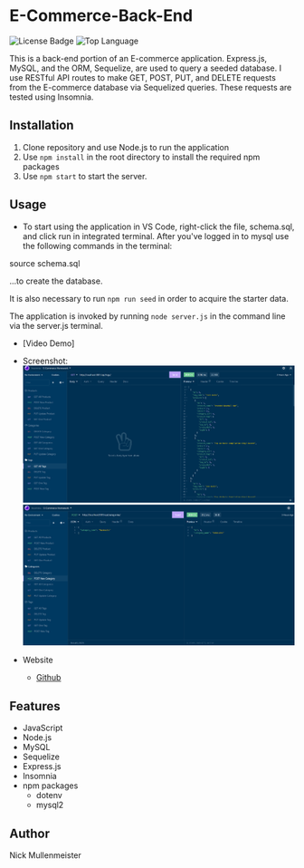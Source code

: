 # E-Commerce-Back-End
![License Badge](https://img.shields.io/github/license/Mully7773/E-Commerce-Back-End) ![Top Language](https://img.shields.io/github/languages/top/Mully7773/Employee-Tracker)


This is a back-end portion of an E-commerce application. Express.js, MySQL, and the ORM, Sequelize, are used to query a seeded database. I use RESTful API routes to make GET, POST, PUT, and DELETE requests from the E-commerce database via Sequelized queries. These requests are tested using Insomnia.

## Installation

1. Clone repository and use Node.js to run the application
2. Use `npm install` in the root directory to install the required npm packages
3. Use `npm start` to start the server.

## Usage

* To start using the application in VS Code, right-click the file, schema.sql, and click run in integrated terminal. After you've logged in to mysql use the following commands in the terminal:

source schema.sql


...to create the database.

It is also necessary to run `npm run seed` in order to acquire the starter data.

The application is invoked by running `node server.js` in the command line via the server.js terminal.

* [Video Demo]

* Screenshot:
![Screenshot of Insomnia tests](./assets/S0.png)
![Screenshot of Insomnia tests](./assets/S1.png)



* Website
  * [Github](https://github.com/Mully7773/E-Commerce-Back-End)

## Features

* JavaScript
* Node.js
* MySQL
* Sequelize
* Express.js
* Insomnia
* npm packages
  * dotenv
  * mysql2
 

## Author

Nick Mullenmeister
